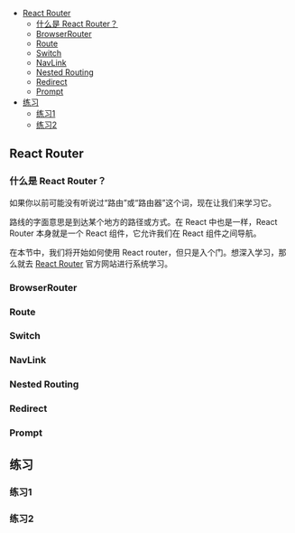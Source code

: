 - [React Router](#react-router)
  - [什么是 React Router？](#什么是-react-router)
  - [BrowserRouter](#browserrouter)
  - [Route](#route)
  - [Switch](#switch)
  - [NavLink](#navlink)
  - [Nested Routing](#nested-routing)
  - [Redirect](#redirect)
  - [Prompt](#prompt)
- [练习](#练习)
  - [练习1](#练习1)
  - [练习2](#练习2)

## React Router

### 什么是 React Router？

如果你以前可能没有听说过“路由”或“路由器”这个词，现在让我们来学习它。

路线的字面意思是到达某个地方的路径或方式。在 React 中也是一样，React Router 本身就是一个 React 组件，它允许我们在 React 组件之间导航。

在本节中，我们将开始如何使用 React router，但只是入个门。想深入学习，那么就去 [React Router](https://reactrouter.com/en/6.22.0) 官方网站进行系统学习。

### BrowserRouter

### Route

### Switch

### NavLink

### Nested Routing

### Redirect

### Prompt

## 练习

### 练习1

### 练习2